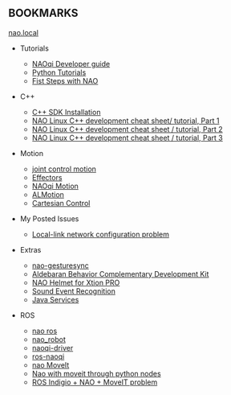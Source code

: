 BOOKMARKS
---


[nao.local](http://nao.local/#/menu/myrobot)


* Tutorials
  * [NAOqi Developer guide](http://doc.aldebaran.com/2-1/index_dev_guide.html)
  * [Python Tutorials](http://doc.aldebaran.com/2-1/dev/python/tutorials.html)
  * [Fist Steps with NAO](http://doc.aldebaran.com/documents/first-steps-with-nao.pdf)

* C++
  * [C++ SDK Installation](http://doc.aldebaran.com/2-1/dev/cpp/install_guide.html)
  * [NAO Linux C++ development cheat sheet/ tutorial, Part 1](http://janebotics.blogspot.co.uk/2012/12/better-nao-than-never-nao-tutorial-part.html)
  * [NAO Linux C++ development cheat sheet / tutorial, Part 2](http://janebotics.blogspot.co.uk/2013/02/welcome-to-matrix-nao-nao-tutorial-part.html)
  * [NAO Linux C++ development cheat sheet / tutorial, Part 3](http://janebotics.blogspot.co.uk/2013/02/the-apprentice-naomancer-nao-tutorial.html)


* Motion
  * [joint control motion](https://github.com/mikemcfarlane/TickleMeNAO/blob/master/Writeup/Tickling%20a%20NAO%20robot.md#robot-motion)
  * [Effectors](http://doc.aldebaran.com/2-1/family/robots/bodyparts.html#nao-effector)
  * [NAOqi Motion](http://doc.aldebaran.com/2-1/naoqi/motion/index.html#naoqi-motion)
  * [ALMotion](http://doc.aldebaran.com/2-1/naoqi/motion/almotion.html#almotion)
  * [Cartesian Control](http://doc.aldebaran.com/2-1/naoqi/motion/control-cartesian.html#control-cartesian)


* My Posted Issues
  * [Local-link network configuration problem](https://community.ald.softbankrobotics.com/en/forum/local-link-network-configuration-problem-naov4naoqi1145-using-choregraphe-suite-1145-linux64)


* Extras
  * [nao-gesturesync](https://github.com/vpodpecan/nao-gesturesync)  
  * [Aldebaran Behavior Complementary Development Kit](http://studio.aldebaran-robotics.com/abcdk/)
  * [NAO Helmet for Xtion PRO](https://groups.google.com/forum/#!topic/ros-sig-aldebaran/lA6WTE9IATA)
  * [Sound Event Recognition](http://studio.aldebaran-robotics.com/amazel/sound_reco/)
  * [Java Services](http://doc.aldebaran.com/2-1/dev/java/index_java.html)



* ROS
  * [nao ros](http://wiki.ros.org/nao)
  * [nao_robot](http://wiki.ros.org/nao_robot)
  * [naoqi-driver](http://ros-naoqi.github.io/naoqi_driver/)
  * [ros-naoqi](https://github.com/ros-naoqi)    
  * [nao MoveIt](https://github.com/ros-naoqi/nao_moveit_config)
  * [Nao with moveit through python nodes](https://groups.google.com/forum/?fromgroups#!topic/ros-sig-aldebaran/bBDQRaS2u4E)
  * [ROS Indigio + NAO + MoveIT problem](https://groups.google.com/forum/?fromgroups#!topic/ros-sig-aldebaran/9fRy1nPS0jA)    


  
